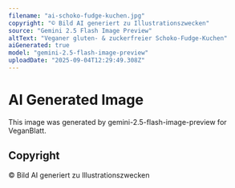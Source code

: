 ```yaml
---
filename: "ai-schoko-fudge-kuchen.jpg"
copyright: "© Bild AI generiert zu Illustrationszwecken"
source: "Gemini 2.5 Flash Image Preview"
altText: "Veganer gluten- & zuckerfreier Schoko-Fudge-Kuchen"
aiGenerated: true
model: "gemini-2.5-flash-image-preview"
uploadDate: "2025-09-04T12:29:49.308Z"
---
```


# AI Generated Image

This image was generated by gemini-2.5-flash-image-preview for VeganBlatt.

## Copyright
© Bild AI generiert zu Illustrationszwecken
